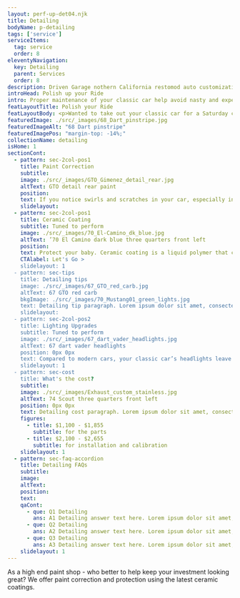 ```yaml
---
layout: perf-up-det04.njk
title: Detailing
bodyName: p-detailing
tags: ['service']
serviceItems:
  tag: service
  order: 8
eleventyNavigation:
  key: Detailing
  parent: Services
  order: 8
description: Driven Garage nothern California restomod auto customization and repair shop  
introHead: Polish up your Ride
intro: Proper maintenance of your classic car help avoid nasty and expensive problems down the road. Aggressive and consistent maintenance is the best way to ensure your car will be ready when you want to drive, and that you don't get surprised with unexpected failures. Your car is special - this much you know. What you may not know is that your classic may need special services and additives to keep it running at peak performance.
featLayoutTitle: Polish your Ride
featLayoutBody: <p>Wanted to take out your classic car for a Saturday crusie and it wouldn't start? We're here in the Bay Area to help you get your baby back on the road.</p><p>From diagnostics to fuel and electrical issuse, our techs will inspect all systems to ensure we'll get you on your way safely. And when you're ready to get a performance boost or other upgrades, we're here for you.</p>
featuredImage: ./src/_images/68_Dart_pinstripe.jpg
featuredImageAlt: "68 Dart pinstripe"
featuredImagePos: "margin-top: -14%;"
collectionName: detailing
isHome: 1
sectionCont:
  - pattern: sec-2col-pos1
    title: Paint Correction
    subtitle: 
    image: ./src/_images/GTO_Gimenez_detail_rear.jpg
    altText: GTO detail rear paint
    position: 
    text: If you notice swirls and scratches in your car, especially in sunlight, we can restore the luster and bring it back to a mirror finish. Imperfections such as scratches, scuff marks, and etching from bird droppings can be eliminated by polishing or buffing to restore your paint’s finish.
    slidelayout:
  - pattern: sec-2col-pos1
    title: Ceramic Coating
    subtitle: Tuned to perform
    image: ./src/_images/70_El-Camino_dk_blue.jpg
    altText: ’70 El Camino dark blue three quarters front left
    position: 
    text: Protect your baby. Ceramic coating is a liquid polymer that chemically bonds with your vehicle’s paint. It hardens like glass on top of your clearcoat to make it more scratch resistant and protects from harmful UV rays. Unlike wax or sealants, long-lasting ceramic coatings won’t wear off, repels water for easier maintenance, and gives a deeper, glossier shine.
    CTAlabel: Let's Go >
    slidelayout: 1
  - pattern: sec-tips
    title: Detailing tips
    image: ./src/_images/67_GTO_red_carb.jpg
    altText: 67 GTO red carb
    bkgImage: ./src/_images/70_Mustang01_green_lights.jpg
    text: Detailing tip paragraph. Lorem ipsum dolor sit amet, consectetur adipiscing elit. Cras vitae dolor id enim iaculis bibendum. Fusce ut pellentesque erat. Nunc vitae viverra massa. Duis placerat a augue in eleifend. Pellentesque ut neque ex. Ut non nisi ultrices, tincidunt nunc vitae, tincidunt orci. Donec cursus sagittis felis sed tempus. Ut et viverra arcu.
    slidelayout:
  - pattern: sec-2col-pos2
    title: Lighting Upgrades
    subtitle: Tuned to perform
    image: ./src/_images/67_dart_vader_headlights.jpg
    altText: 67 dart vader headlights
    position: 0px 0px
    text: Compared to modern cars, your classic car’s headlights leave you in the dark. LED replacement lamps offer farther-reaching light for safer nighttime driving. We can give you modern, improved lighting without compromising the classic vintage look.
    slidelayout: 1
  - pattern: sec-cost
    title: What's the cost?
    subtitle: 
    image: ./src/_images/Exhaust_custom_stainless.jpg
    altText: 74 Scout three quarters front left
    position: 0px 0px
    text: Detailing cost paragraph. Lorem ipsum dolor sit amet, consectetur adipiscing elit. Cras vitae dolor id enim iaculis bibendum. Fusce ut pellentesque erat. Nunc vitae viverra massa. Duis placerat a augue in eleifend. Pellentesque ut neque ex. Ut non nisi ultrices, tincidunt nunc vitae, tincidunt orci. Donec cursus sagittis felis sed tempus. Ut et viverra arcu.
    figures:
      - title: $1,100 - $1,855
        subtitle: for the parts
      - title: $2,100 - $2,655
        subtitle: for installation and calibration
    slidelayout: 1
  - pattern: sec-faq-accordion
    title: Detailing FAQs
    subtitle: 
    image: 
    altText: 
    position: 
    text: 
    qaCont:
      - que: Q1 Detailing
        ans: A1 Detailing answer text here. Lorem ipsum dolor sit amet, consectetur adipiscing elit. Cras vitae dolor id enim iaculis bibendum. Fusce ut pellentesque erat.
      - que: Q2 Detailing
        ans: A2 Detailing answer text here. Lorem ipsum dolor sit amet, consectetur adipiscing elit. Cras vitae dolor id enim iaculis bibendum. Fusce ut pellentesque erat.
      - que: Q3 Detailing
        ans: A3 Detailing answer text here. Lorem ipsum dolor sit amet, consectetur adipiscing elit. Cras vitae dolor id enim iaculis bibendum. Fusce ut pellentesque erat.
    slidelayout: 1
---
```


As a high end paint shop - who better to help keep your investment looking great? We offer paint correction and protection using the latest ceramic coatings.